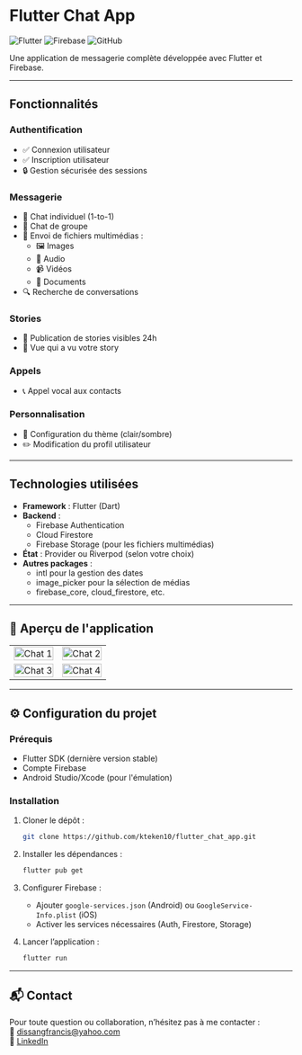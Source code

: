 
# Flutter Chat App

![Flutter](https://img.shields.io/badge/Flutter-%2302569B.svg?style=for-the-badge&logo=Flutter&logoColor=white)
![Firebase](https://img.shields.io/badge/Firebase-039BE5?style=for-the-badge&logo=Firebase&logoColor=white)
![GitHub](https://img.shields.io/badge/github-%23121011.svg?style=for-the-badge&logo=github&logoColor=white)

Une application de messagerie complète développée avec Flutter et Firebase.

---

## Fonctionnalités

### Authentification
- ✅ Connexion utilisateur
- ✅ Inscription utilisateur
- 🔒 Gestion sécurisée des sessions

### Messagerie
- 💬 Chat individuel (1-to-1)
- 👥 Chat de groupe
- 📎 Envoi de fichiers multimédias :
  - 🖼️ Images
  - 🎵 Audio
  - 📹 Vidéos
  - 📄 Documents
- 🔍 Recherche de conversations

### Stories
- 📸 Publication de stories visibles 24h
- 👀 Vue qui a vu votre story

### Appels
- 📞 Appel vocal aux contacts

### Personnalisation
- 🎨 Configuration du thème (clair/sombre)
- ✏️ Modification du profil utilisateur

---

## Technologies utilisées

- **Framework** : Flutter (Dart)
- **Backend** : 
  - Firebase Authentication
  - Cloud Firestore
  - Firebase Storage (pour les fichiers multimédias)
- **État** : Provider ou Riverpod (selon votre choix)
- **Autres packages** : 
  - intl pour la gestion des dates
  - image_picker pour la sélection de médias
  - firebase_core, cloud_firestore, etc.

---

## 📸 Aperçu de l'application

<table>
  <tr>
    <td><img src="https://github.com/user-attachments/assets/0048d632-77cd-4032-a4ee-eb46b29f25d8" alt="Chat 1" width="100%"/></td>
    <td><img src="https://github.com/user-attachments/assets/07e71b34-7d5d-4926-b36e-0c700df76554" alt="Chat 2" width="100%"/></td>
  </tr>
  <tr>
    <td><img src="https://github.com/user-attachments/assets/0f0f16b8-dfa9-4689-9eb2-75967c0e1a71" alt="Chat 3" width="100%"/></td>
    <td><img src="https://github.com/user-attachments/assets/2dbacdc7-b213-43fc-9f9b-c90438b15f32" alt="Chat 4" width="100%"/></td>
  </tr>
</table>

---

## ⚙️ Configuration du projet

### Prérequis
- Flutter SDK (dernière version stable)
- Compte Firebase
- Android Studio/Xcode (pour l'émulation)

### Installation
1. Cloner le dépôt :
   ```bash
   git clone https://github.com/kteken10/flutter_chat_app.git
   ```

2. Installer les dépendances :
   ```bash
   flutter pub get
   ```

3. Configurer Firebase :
   - Ajouter `google-services.json` (Android) ou `GoogleService-Info.plist` (iOS)
   - Activer les services nécessaires (Auth, Firestore, Storage)

4. Lancer l’application :
   ```bash
   flutter run
   ```

---

## 📬 Contact

Pour toute question ou collaboration, n’hésitez pas à me contacter :  
📧 [dissangfrancis@yahoo.com](mailto:dissangfrancis@yahoo.com)  
🔗 [LinkedIn](https://www.linkedin.com/in/dissangkevin)
